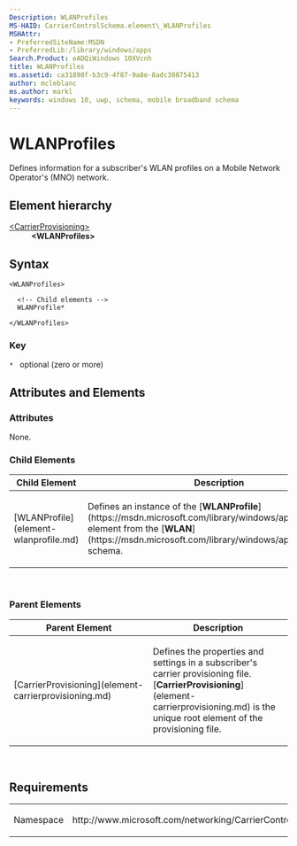```yaml
---
Description: WLANProfiles
MS-HAID: CarrierControlSchema.element\_WLANProfiles
MSHAttr:
- PreferredSiteName:MSDN
- PreferredLib:/library/windows/apps
Search.Product: eADQiWindows 10XVcnh
title: WLANProfiles
ms.assetid: ca31898f-b3c9-4f87-9a8e-8adc30875413
author: mcleblanc
ms.author: markl
keywords: windows 10, uwp, schema, mobile broadband schema
---
```


# WLANProfiles


Defines information for a subscriber's WLAN profiles on a Mobile Network Operator's (MNO) network.

## Element hierarchy

<dl>
<dt><a href="element-carrierprovisioning.md">&lt;CarrierProvisioning&gt;</a></dt>
<dd><b>&lt;WLANProfiles&gt;</b></dd>
</dl>

## Syntax

``` syntax
<WLANProfiles>

  <!-- Child elements -->
  WLANProfile*

</WLANProfiles>
```

### Key

`*`   optional (zero or more)

## Attributes and Elements


### Attributes

None.

### Child Elements

<table>
<colgroup>
<col width="50%" />
<col width="50%" />
</colgroup>
<thead>
<tr class="header">
<th>Child Element</th>
<th>Description</th>
</tr>
</thead>
<tbody>
<tr class="odd">
<td>[WLANProfile](element-wlanprofile.md)</td>
<td><p>Defines an instance of the [<strong>WLANProfile</strong>](https://msdn.microsoft.com/library/windows/apps/hh868422) element from the [<strong>WLAN</strong>](https://msdn.microsoft.com/library/windows/apps/hh868424) schema.</p></td>
</tr>
</tbody>
</table>

 

### Parent Elements

<table>
<colgroup>
<col width="50%" />
<col width="50%" />
</colgroup>
<thead>
<tr class="header">
<th>Parent Element</th>
<th>Description</th>
</tr>
</thead>
<tbody>
<tr class="odd">
<td>[CarrierProvisioning](element-carrierprovisioning.md)</td>
<td><p>Defines the properties and settings in a subscriber's carrier provisioning file. [<strong>CarrierProvisioning</strong>](element-carrierprovisioning.md) is the unique root element of the provisioning file.</p></td>
</tr>
</tbody>
</table>

 

## Requirements

<table>
<colgroup>
<col width="50%" />
<col width="50%" />
</colgroup>
<tbody>
<tr class="odd">
<td><p>Namespace</p></td>
<td><p>http://www.microsoft.com/networking/CarrierControl/v1</p></td>
</tr>
</tbody>
</table>

 

 



